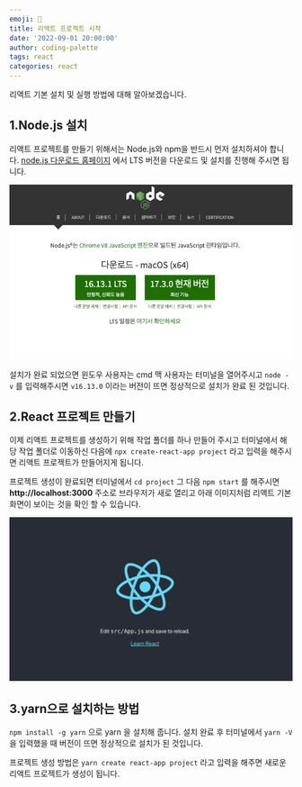 ```yaml
---
emoji: 👻
title: 리액트 프로젝트 시작
date: '2022-09-01 20:00:00'
author: coding-palette
tags: react
categories: react
---
```


리액트 기본 설치 및 실행 방법에 대해 알아보겠습니다.

## 1.Node.js 설치
리액트 프로젝트를 만들기 위해서는 Node.js와 npm을 반드시 먼저 설치하셔야 합니다.
[node.js 다운로드 홈페이지](https://nodejs.org/ko/) 에서 LTS 버전을 다운로드 및 설치를 진행해 주시면 됩니다.

![img1.png](img1.png)

설치가 완료 되었으면 윈도우 사용자는 cmd 맥 사용자는 터미널을 열어주시고
`node -v` 를 입력해주시면 `v16.13.0` 이라는 버전이 뜨면 정상적으로 설치가 완료 된 것입니다.

## 2.React 프로젝트 만들기
이제 리액트 프로젝트를 생성하기 위해 작업 폴더를 하나 만들어 주시고 터미널에서 해당 작업 폴더로 이동하신 다음에 `npx create-react-app project` 라고 입력을 해주시면 리액트 프로젝트가 만들어지게 됩니다.

프로젝트 생성이 완료되면 터미널에서 `cd project` 그 다음 `npm start` 를 해주시면 **http://localhost:3000** 주소로 브라우저가 새로 열리고 아래 이미지처럼 리액트 기본 화면이 보이는 것을 확인 할 수 있습니다.

![img2.png](img2.png)

## 3.yarn으로 설치하는 방법
`npm install -g yarn` 으로 yarn 을 설치해 줍니다. 설치 완료 후 터미널에서 `yarn -V` 을 입력했을 때 버전이 뜨면 정상적으로 설치가 된 것입니다.

프로젝트 생성 방법은 `yarn create react-app project` 라고 입력을 해주면 새로운 리액트 프로젝트가 생성이 됩니다.



```toc

```
